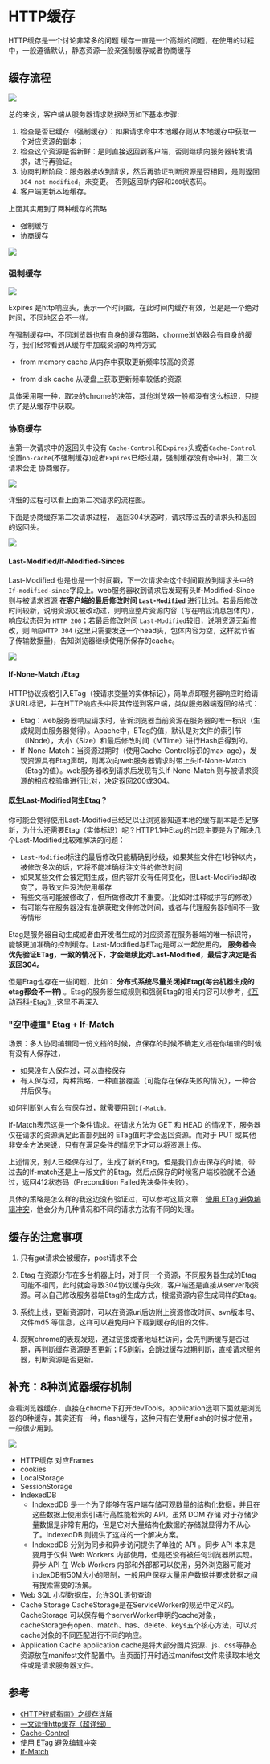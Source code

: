 # HTTP缓存
HTTP缓存是一个讨论非常多的问题 
缓存一直是一个高频的问题，在使用的过程中，一般遵循默认，静态资源一般亲强制缓存或者协商缓存

## 缓存流程

![](https://img.xiaao.xin/image/M00/00/01/L2Kexl6EMXmASb_mAAID1eIE5rM594.png)

总的来说，客户端从服务器请求数据经历如下基本步骤:
1. 检查是否已缓存（强制缓存）：如果请求命中本地缓存则从本地缓存中获取一个对应资源的副本；
2. 检查这个资源是否新鲜：是则直接返回到客户端，否则继续向服务器转发请求，进行再验证。
3. 协商判断阶段：服务器接收到请求，然后再验证判断资源是否相同，是则返回`304 not modified`，未变更。 否则返回新内容和`200`状态码。
4. 客户端更新本地缓存。

上面其实用到了两种缓存的策略
- 强制缓存
- 协商缓存

![](https://img.xiaao.xin/image/M00/00/01/L2Kexl6ENSeAey4mAAHrU5UCzq0513.png)

### 强制缓存

![](https://img.xiaao.xin/image/M00/00/01/L2Kexl6ENlyAbNDeAAF4nG3UoAo702.png)

Expires 是http响应头，表示一个时间戳，在此时间内缓存有效，但是是一个绝对时间，不同地区会不一样。

在强制缓存中，不同浏览器也有自身的缓存策略，chorme浏览器会有自身的缓存，我们经常看到从缓存中加载资源的两种方式
- from memory cache
从内存中获取更新频率较高的资源

- from disk cache
从硬盘上获取更新频率较低的资源

具体采用哪一种，取决的chrome的决策，其他浏览器一般都没有这么标识，只提供了是从缓存中获取。

### 协商缓存
当第一次请求中的返回头中没有 `Cache-Control`和`Expires`头或者`Cache-Control`设置`no-cache`(不强制缓存)或者`Expires`已经过期，强制缓存没有命中时，第二次请求会走 协商缓存。

![](https://img.xiaao.xin/image/M00/00/01/L2Kexl6EOIKAferwAAGNOO2JJYY490.png)

详细的过程可以看上面第二次请求的流程图。


下面是协商缓存第二次请求过程， 返回304状态时，请求带过去的请求头和返回的返回头。

![](https://img.xiaao.xin/image/M00/00/01/L2Kexl6EMmiAD0jdAAEc2k-EG2o701.png)

#### Last-Modified/If-Modified-Sinces

Last-Modified 也是也是一个时间戳，下一次请求会这个时间戳放到请求头中的`If-modified-since`字段上。web服务器收到请求后发现有头If-Modified-Since 则与被请求资源 **在客户端的最后修改时间 `Last-Modified`** 进行比对。若最后修改时间较新，说明资源又被改动过，则响应整片资源内容（写在响应消息包体内），响应状态码为 `HTTP 200`；若最后修改时间 `Last-Modified`较旧，说明资源无新修改，则 `响应HTTP 304` (这里只需要发送一个head头，包体内容为空，这样就节省了传输数据量)，告知浏览器继续使用所保存的cache。

![](/assets/cache.png)


#### If-None-Match /Etag

HTTP协议规格引入ETag（被请求变量的实体标记），简单点即服务器响应时给请求URL标记，并在HTTP响应头中将其传送到客户端，类似服务器端返回的格式：
* Etag：web服务器响应请求时，告诉浏览器当前资源在服务器的唯一标识（生成规则由服务器觉得）。Apache中，ETag的值，默认是对文件的索引节（INode），大小（Size）和最后修改时间（MTime）进行Hash后得到的。
* If-None-Match：当资源过期时（使用Cache-Control标识的max-age），发现资源具有Etag声明，则再次向web服务器请求时带上头If-None-Match （Etag的值）。web服务器收到请求后发现有头If-None-Match 则与被请求资源的相应校验串进行比对，决定返回200或304。


#### 既生Last-Modified何生Etag？

你可能会觉得使用Last-Modified已经足以让浏览器知道本地的缓存副本是否足够新，为什么还需要Etag（实体标识）呢？HTTP1.1中Etag的出现主要是为了解决几个Last-Modified比较难解决的问题：
* `Last-Modified`标注的最后修改只能精确到秒级，如果某些文件在1秒钟以内，被修改多次的话，它将不能准确标注文件的修改时间
* 如果某些文件会被定期生成，但内容并没有任何变化，但Last-Modified却改变了，导致文件没法使用缓存
* 有些文档可能被修改了，但所做修改并不重要。（比如对注释或拼写的修改）
* 有可能存在服务器没有准确获取文件修改时间，或者与代理服务器时间不一致等情形

Etag是服务器自动生成或者由开发者生成的对应资源在服务器端的唯一标识符，能够更加准确的控制缓存。Last-Modified与ETag是可以一起使用的， **服务器会优先验证ETag，一致的情况下，才会继续比对Last-Modified，最后才决定是否返回304。**

但是Etag也存在一些问题，比如： **分布式系统尽量关闭掉Etag(每台机器生成的etag都会不一样)** 。Etag的服务器生成规则和强弱Etag的相关内容可以参考，[《互动百科-Etag》](http://www.baike.com/wiki/Etag),这里不再深入


### "空中碰撞" Etag + If-Match
场景：多人协同编辑同一份文档的时候，点保存的时候不确定文档在你编辑的时候有没有人保存过，
- 如果没有人保存过，可以直接保存
- 有人保存过，两种策略，一种直接覆盖（可能存在保存失败的情况），一种合并后保存。
  
如何判断别人有么有保存过，就需要用到`If-Match`.

If-Match表示这是一个条件请求。在请求方法为 GET 和 HEAD 的情况下，服务器仅在请求的资源满足此首部列出的 ETag值时才会返回资源。而对于 PUT 或其他非安全方法来说，只有在满足条件的情况下才可以将资源上传。

上述情况，别人已经保存过了，生成了新的Etag，但是我们点击保存的时候，带过去的If-match还是上一版文件的Etag，然后点保存的时候客户端校验就不会通过，返回412状态码（Precondition Failed先决条件失败）。

具体的策略是怎么样的我这边没有验证过，可以参考这篇文章：[使用 ETag 避免编辑冲突](https://zhuanlan.zhihu.com/p/35727755gg)，他会分为几种情况和不同的请求方法有不同的处理。


## 缓存的注意事项
1. 只有get请求会被缓存，post请求不会

2. Etag 在资源分布在多台机器上时，对于同一个资源，不同服务器生成的Etag可能不相同，此时就会导致304协议缓存失效，客户端还是直接从server取资源。可以自己修改服务器端Etag的生成方式，根据资源内容生成同样的Etag。

3. 系统上线，更新资源时，可以在资源uri后边附上资源修改时间、svn版本号、文件md5 等信息，这样可以避免用户下载到缓存的旧的文件。

4. 观察chrome的表现发现，通过链接或者地址栏访问，会先判断缓存是否过期，再判断缓存资源是否更新；F5刷新，会跳过缓存过期判断，直接请求服务器，判断资源是否更新。


## 补充：8种浏览器缓存机制
查看浏览器缓存，直接在chrome下打开devTools，application选项下面就是浏览器的8种缓存，其实还有一种，flash缓存，这种只有在使用flash的时候才使用，一般很少用到。

![](/assets/browerCache.png)

- HTTP缓存 对应Frames
- cookies
- LocalStorage
- SessionStorage
- IndexedDB
  - IndexedDB 是一个为了能够在客户端存储可观数量的结构化数据，并且在这些数据上使用索引进行高性能检索的 API。虽然 DOM 存储 对于存储少量数据是非常有用的，但是它对大量结构化数据的存储就显得力不从心了。IndexedDB 则提供了这样的一个解决方案。
  - IndexedDB 分别为同步和异步访问提供了单独的 API 。同步 API 本来是要用于仅供 Web Workers 内部使用，但是还没有被任何浏览器所实现。异步 API 在 Web Workers 内部和外部都可以使用，另外浏览器可能对indexDB有50M大小的限制，一般用户保存大量用户数据并要求数据之间有搜索需要的场景。
- Web SQL 小型数据库，允许SQL语句查询
- Cache Storage
CacheStorage是在ServiceWorker的规范中定义的。CacheStorage 可以保存每个serverWorker申明的cache对象，cacheStorage有open、match、has、delete、keys五个核心方法，可以对cache对象的不同匹配进行不同的响应。
- Application Cache
application cache是将大部分图片资源、js、css等静态资源放在manifest文件配置中。当页面打开时通过manifest文件来读取本地文件或是请求服务器文件。



## 参考
- [《HTTP权威指南》之缓存详解](http://www.zyy1217.com/2017/05/14/HTTP%E7%BC%93%E5%AD%98%E8%AF%A6%E8%A7%A3/)
- [一文读懂http缓存（超详细）](https://www.jianshu.com/p/227cee9c8d15)
- [Cache-Control](https://developer.mozilla.org/zh-CN/docs/Web/HTTP/Headers/Cache-Control)
- [使用 ETag 避免编辑冲突](https://zhuanlan.zhihu.com/p/35727755gg)
- [If-Match](https://developer.mozilla.org/zh-CN/docs/Web/HTTP/Headers/If-Match)